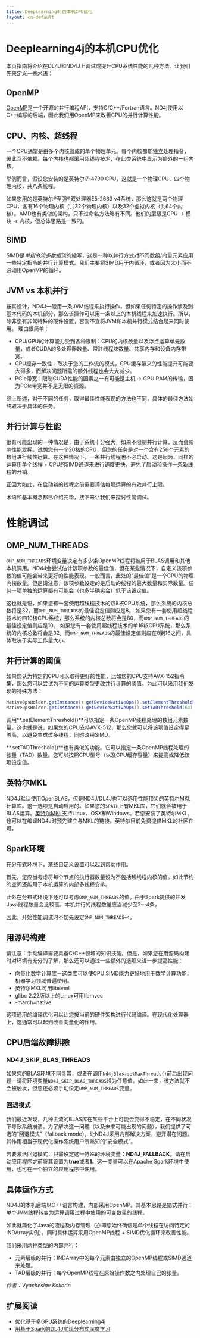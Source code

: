 ```yaml
---
title: Deeplearning4j的本机CPU优化
layout: cn-default
---
```


# Deeplearning4j的本机CPU优化

本页指南将介绍在DL4J和ND4J上调试或提升CPU系统性能的几种方法。让我们先来定义一些术语：

## OpenMP

[OpenMP](http://openmp.org/wp/)是一个开源的并行编程API，支持C/C++/Fortran语言。ND4j使用以C++编写的后端，因此我们用OpenMP来改善CPU的并行计算性能。

## CPU、内核、超线程

一个CPU通常是由多个内核组成的单个物理单元。每个内核都能独立处理指令，彼此互不依赖。每个内核也都采用超线程技术，在此类系统中显示为额外的一组内核。 

举例而言，假设您安装的是英特尔i7-4790 CPU，这就是一个物理CPU、四个物理内核，共八条线程。 

如果您用的是英特尔®至强®双处理器E5-2683 v4系统，那么这就是两个物理CPU，各有16个物理内核（共32个物理内核）以及32个虚拟内核（共64个内核）。AMD也有类似的架构，只不过命名方法略有不同。他们的层级是CPU -> 模块 -> 内核，但总体思路是一致的。 

## SIMD

SIMD是*单指令流多数据流*的缩写，这是一种以并行方式对不同数组/向量元素应用一些特定指令的并行计算模式。我们主要将SIMD用于内循环，或者因为太小而不必动用OpenMP的循环。

## JVM vs 本机并行

按其设计，ND4J一般用一条JVM线程来执行操作，但如果任何特定的操作涉及到基本代码的本机部分，那么该操作可以用一条以上的本机线程来加速执行。所以，除非您有非常特殊的硬件设置，否则不宜将JVM和本机并行模式结合起来同时使用。 
理由很简单：
- CPU/GPU的计算能力受到各种限制：CPU的内核数量以及浮点运算单元数量，或者CUDA的多处理器数量、常驻线程块数量、共享内存和设备内存带宽。
- CPU缓存一致性：取决于您的工作流的模式，CPU缓存带来的性能提升可能要大得多，而解决问题所需的额外线程也会大大减少。
- PCIe带宽：限制CUDA性能的因素之一有可能是主机 -> GPU RAM的传输，因为PCIe带宽并不是无限的资源。

综上所述，对于不同的任务，取得最佳性能表现的方法也不同，具体的最佳方法始终取决于具体的任务。

## 并行计算与性能

很有可能出现的一种情况是，由于系统十分强大，如果不限制并行计算，反而会影响性能发挥。试想您有一个20核的CPU，但您的任务是对一个含有256个元素的数组进行线性运算。在这种情况下，一条并行线程也不必启动。这是因为，同样的运算用单个线程 + CPU的SIMD通道来进行速度更快，避免了启动和操作一条新线程的开销。 

正因为如此，在启动新的线程之前需要评估每项运算的有效并行上限。

术语和基本概念都已介绍完毕，接下来让我们来探讨性能调试。

# 性能调试

## OMP_NUM_THREADS

`OMP_NUM_THREADS`环境变量决定有多少条OpenMP线程将被用于BLAS调用和其他本机调用。ND4J会尝试估计该项参数的最佳值，但在某些情况下，自定义该项参数的值可能会带来更好的性能表现。一般而言，此处的“最佳值”是一个CPU的物理内核数量。但是请注意，该项参数设定的是启动的线程的最大数量和实际数量。任何一项单独的运算都有可能会（也多半确实会）低于该设定值。

这也就是说，如果您有一套使用超线程技术的双8核CPU系统，那么系统的内核总数将是32，而`OMP_NUM_THREADS`的最佳设定值则应是8。
如果您有一套使用超线程技术的四10核CPU系统，那么系统的内核总数将会是80，而`OMP_NUM_THREADS`的最佳设定值则应是10。
如果您有一套使用超线程技术的单16核CPU系统，那么系统的内核总数将会是32，而`OMP_NUM_THREADS`的最佳设定值则应在8到16之间，具体取决于实际工作量大小。

## 并行计算的阈值
如果您认为特定的CPU可以取得更好的性能，比如您的CPU支持AVX-152指令集，那么您可以尝试为不同的运算类型更改并行计算的阈值。为此可以采用我们发现的特殊方法：

```java
NativeOpsHolder.getInstance().getDeviceNativeOps().setElementThreshold(16384)
NativeOpsHolder.getInstance().getDeviceNativeOps().setTADThreshold(64)
```

调用**.setElementThreshold()**可以指定一条OpenMP线程处理的数组元素数量。这也就是说，如果您的CPU支持AVX-512，那么您就可以将该项值设定得足够高，以避免生成过多线程，同时改用SIMD。
 
**.setTADThreshold()**也有类似的功能。它可以指定一条OpenMP线程处理的张量（TAD）数量。您可以按照CPU型号（以及CPU缓存容量）来提高或降低该项设定值。 


## 英特尔MKL

ND4J默认使用OpenBLAS，但是ND4J/DL4J也可以选用性能顶尖的英特尔MKL计算库。这一选项是自动启用的。如果您的`$PATH`上有MKL库，它们就会被用于BLAS运算。[英特尔MKL](https://software.intel.com/sites/campaigns/nest/)支持Linux、OSX和Windows。若您安装了英特尔MKL，也可以在编译ND4J时预先建立与MKL的链接。英特尔目前免费提供MKL的社区许可。 

## Spark环境

在分布式环境下，某些自定义设置可以起到帮助作用。 

首先，您应当考虑将每个节点的执行器数量设为不包括超线程内核的值。如此节约的空间还能用于本机运算的内部多线程安排。 

此外在分布式环境下还可以考虑`OMP_NUM_THREADS`的值。由于Spark提供的并发Java线程数量会比较高，本机并行的线程数量应当减少至2～4条。 

因此，开始性能调试时不妨先设定`OMP_NUM_THREADS=4`。 

## 用源码构建

请注意：手动编译需要具备C/C++领域的知识技能。但是，如果您在用源码构建时对环境有充分的了解，那么还可以通过一些额外的选项来进一步提高性能：

* 向量化数学计算库－这类库可以使CPU SIMD能力更好地用于数学计算功能，机器学习领域普遍使用。
* 英特尔MKL可用libsvml
* glibc 2.22版以上的Linux可用libmvec
* -march=native

这项通用的编译优化可以让您按当前的硬件架构进行代码编译。在现代化处理器上，这通常可以起到改善向量化的作用。

## CPU后端故障排除

### ND4J_SKIP_BLAS_THREADS

如果您的BLAS环境不同寻常，或者在调用`Nd4jBlas.setMaxThreads()`前后出现问题－请将环境变量`ND4J_SKIP_BLAS_THREADS`设为任意值。如此一来，该方法就不会被触发，但您还必须手动设定`OMP_NUM_THREADS`变量。


### 回退模式
我们最近发现，几种主流的BLAS库在某些平台上可能会变得不稳定，在不同状况下导致系统崩溃。为了解决这一问题（以及未来可能出现的问题），我们提供了可选的“回退模式”（fallback mode），让ND4J采用内部解决方案，避开潜在问题。其作用相当于现代化操作系统用户所熟知的“安全模式”。

若要激活回退模式，只需设定这一特殊的环境变量：**ND4J_FALLBACK**。请在启动应用程序之前将其设置为**true**或者**1**。这一变量可以在Apache Spark环境中使用，也可在一个独立的应用程序中使用。


## 具体运作方式

ND4J的本机后端以C++语言构建，内部采用OpenMP。其基本思路是隐式并行：单个JVM线程转变为运算调用过程中使用的可变数量的线程。 

如此就简化了Java的流程及内存管理（亦即您始终确信是单个线程在访问特定的INDArray实例），同时具体运算采用OpenMP线程 + SIMD优化循环来改善性能。

我们采用两种类型的内部并行：
- 元素层级的并行：INDArray中的每个元素由独立的OpenMP线程或SIMD通道来处理。
- TAD层级的并行：每个OpenMP线程在原始操作数之内处理自己的张量。
 



*作者：Vyacheslav Kokorin*

## 扩展阅读

* [优化基于多GPU系统的Deeplearning4j](./gpu)
* [用基于Spark的DL4J实现分布式深度学习](./spark)
